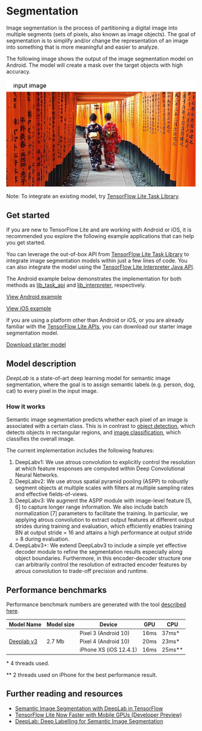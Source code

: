 # Segmentation

Image segmentation is the process of partitioning a digital image into multiple
segments (sets of pixels, also known as image objects). The goal of segmentation
is to simplify and/or change the representation of an image into something that
is more meaningful and easier to analyze.

The following image shows the output of the image segmentation model on Android.
The model will create a mask over the target objects with high accuracy.

<img src="images/segmentation.gif" class="attempt-right" />

Note: To integrate an existing model, try
[TensorFlow Lite Task Library](https://www.tensorflow.org/lite/inference_with_metadata/task_library/image_segmenter).

## Get started

If you are new to TensorFlow Lite and are working with Android or iOS, it is
recommended you explore the following example applications that can help you get
started.

You can leverage the out-of-box API from
[TensorFlow Lite Task Library](../../inference_with_metadata/task_library/image_segmenter)
to integrate image segmentation models within just a few lines of code. You can
also integrate the model using the
[TensorFlow Lite Interpreter Java API](../../guide/inference#load_and_run_a_model_in_java).

The Android example below demonstrates the implementation for both methods as
[lib_task_api](https://github.com/tensorflow/examples/tree/master/lite/examples/image_segmentation/android/lib_task_api)
and
[lib_interpreter](https://github.com/tensorflow/examples/tree/master/lite/examples/image_segmentation/android/lib_interpreter),
respectively.

<a class="button button-primary" href="https://github.com/tensorflow/examples/tree/master/lite/examples/image_segmentation/android">View
Android example</a>

<a class="button button-primary" href="https://github.com/tensorflow/examples/tree/master/lite/examples/image_segmentation/ios">View
iOS example</a>

If you are using a platform other than Android or iOS, or you are already
familiar with the
<a href="https://www.tensorflow.org/api_docs/python/tf/lite">TensorFlow Lite
APIs</a>, you can download our starter image segmentation model.

<a class="button button-primary" href="https://tfhub.dev/tensorflow/lite-model/deeplabv3/1/metadata/2?lite-format=tflite">Download
starter model</a>

## Model description

_DeepLab_ is a state-of-art deep learning model for semantic image segmentation,
where the goal is to assign semantic labels (e.g. person, dog, cat) to every
pixel in the input image.

### How it works

Semantic image segmentation predicts whether each pixel of an image is
associated with a certain class. This is in contrast to
<a href="../object_detection/overview.md">object detection</a>, which detects
objects in rectangular regions, and
<a href="../image_classification/overview.md">image classification</a>, which
classifies the overall image.

The current implementation includes the following features:
<ol>
  <li>DeepLabv1: We use atrous convolution to explicitly control the resolution at which feature responses are computed within Deep Convolutional Neural Networks.</li>
  <li>DeepLabv2: We use atrous spatial pyramid pooling (ASPP) to robustly segment objects at multiple scales with filters at multiple sampling rates and effective fields-of-views.</li>
  <li>DeepLabv3: We augment the ASPP module with image-level feature [5, 6] to capture longer range information. We also include batch normalization [7] parameters to facilitate the training. In particular, we applying atrous convolution to extract output features at different output strides during training and evaluation, which efficiently enables training BN at output stride = 16 and attains a high performance at output stride = 8 during evaluation.</li>
  <li>DeepLabv3+: We extend DeepLabv3 to include a simple yet effective decoder module to refine the segmentation results especially along object boundaries. Furthermore, in this encoder-decoder structure one can arbitrarily control the resolution of extracted encoder features by atrous convolution to trade-off precision and runtime.</li>
</ol>

## Performance benchmarks

Performance benchmark numbers are generated with the tool
[described here](https://www.tensorflow.org/lite/performance/benchmarks).

<table>
  <thead>
    <tr>
      <th>Model Name</th>
      <th>Model size </th>
      <th>Device </th>
      <th>GPU</th>
      <th>CPU</th>
    </tr>
  </thead>
  <tr>
    <td rowspan = 3>
      <a href="https://tfhub.dev/tensorflow/lite-model/deeplabv3/1/metadata/2?lite-format=tflite">Deeplab v3</a>
    </td>
    <td rowspan = 3>
      2.7 Mb
    </td>
    <td>Pixel 3 (Android 10) </td>
    <td>16ms</td>
    <td>37ms*</td>
  </tr>
   <tr>
     <td>Pixel 4 (Android 10) </td>
    <td>20ms</td>
    <td>23ms*</td>
  </tr>
   <tr>
     <td>iPhone XS (iOS 12.4.1) </td>
     <td>16ms</td>
    <td>25ms** </td>
  </tr>
</table>

\* 4 threads used.

\*\* 2 threads used on iPhone for the best performance result.

## Further reading and resources

<ul>
  <li><a href="https://ai.googleblog.com/2018/03/semantic-image-segmentation-with.html">Semantic Image Segmentation with DeepLab in TensorFlow</a></li>
  <li><a href="https://medium.com/tensorflow/tensorflow-lite-now-faster-with-mobile-gpus-developer-preview-e15797e6dee7">TensorFlow Lite Now Faster with Mobile GPUs (Developer Preview)</a></li>
  <li><a href="https://github.com/tensorflow/models/tree/master/research/deeplab">DeepLab: Deep Labelling for Semantic Image Segmentation</a></li>
</ul>
